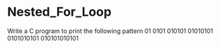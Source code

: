 # Nested_For_Loop
Write a C program to print the following pattern 01 0101 010101 01010101 0101010101 010101010101
